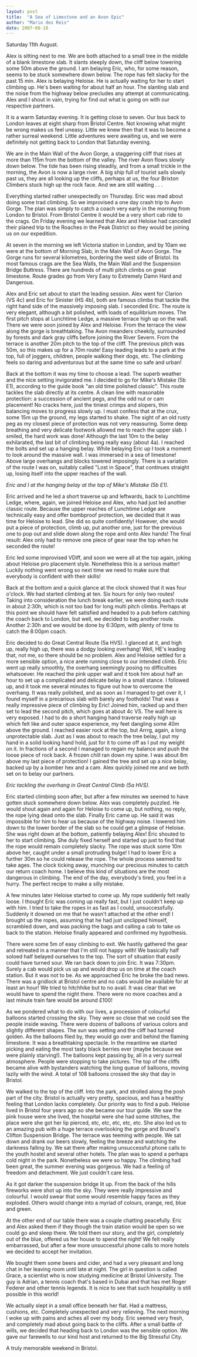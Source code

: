 ```yaml
---
layout: post
title:  "A Sea of Limestone and an Avon Epic"
author: "Mario dos Reis"
date: 2007-08-18
---
```


Saturday 11th August.

Alex is sitting next to me. We are both attached to a small tree in the middle of a blank limestone slab. It slants steeply down, the cliff below towering some 50m above the ground. I am belaying Eric, who, for some reason, seems to be stuck somewhere down below. The rope has felt slacky for the past 15 min. Alex is belaying Heloise. He is actually waiting for her to start climbing up. He's been waiting for about half an hour. The slanting slab and the noise from the highway below precludes any attempt at communicating. Alex and I shout in vain, trying for find out what is going on with our respective partners.

It is a warm Saturday evening. It is getting close to seven. Our bus back to London leaves at eight sharp from Bristol Centre. Not knowing what might be wrong makes us feel uneasy. Little we knew then that it was to become a rather surreal weekend. Little adventures were awaiting us, and we were definitely not getting back to London that Saturday evening.

We are in the Main Wall of the Avon Gorge, a staggering cliff that rises at more than 115m from the
bottom of the valley. The river Avon flows slowly down below. The tide has been rising steadily, and from a small trickle in the morning, the Avon is now a large river. A big ship full of tourist sails slowly past us, they are all looking up the cliffs, perhaps at us, the four Brixton Climbers stuck high up the rock face. And we are still waiting . . .

Everything started rather unexpectedly on Thursday. Eric was mad about doing some trad climbing. So we improvised a one day crash trip to Avon Gorge. The plan was simply to catch a coach very early in the morning from London to Bristol. From Bristol Centre it would be a very short cab ride to the crags. On Friday evening we learned that Alex and Heloise had canceled their planed trip to the Roaches in the Peak District so they would be joining us on our expedition.

At seven in the morning we left Victoria station in London, and by 10am we were at the bottom of Morning Slab, in the Main Wall of Avon Gorge. The Gorge runs for several kilometres, bordering the west side of Bristol. Its most famous crags are the Sea Walls, the Main Wall and the Suspension Bridge Buttress. There are hundreds of multi pitch climbs on great limestone. Route grades go from Very Easy to Extremely Damn Hard and Dangerous.

Alex and Eric set about to start the leading session. Alex went for Clarion (VS 4c) and Eric for Sinister (HS 4b), both are famous climbs that tackle the right hand side of the massively imposing slab. I seconded Eric. The route is very elegant, although a bit polished, with loads of equilibrium moves. The first pitch stops at Lunchtime Ledge, a massive terrace high up on the wall. There we were soon joined by Alex and Heloise. From the terrace the view along the gorge is breathtaking. The Avon meanders cheekily, surrounded by forests and dark gray cliffs before joining the River Severn. From the terrace is another 20m pitch to the top of the cliff. The previous pitch was 50m, so this makes up for a 70m route! Easy leading leads to a park at the top, full of joggers, children, people walking their dogs, etc. The climbing feels so daring and adventurous but at the same time so safe and urban!

Back at the bottom it was my time to choose a lead. The superb weather and the nice setting invigorated me. I decided to go for Mike's Mistake (5b E1), according to the guide book "an old time polished classic". This route tackles the slab directly at its centre. A clean line with reasonable protection: a succession of ancient pegs, and the odd nut or cam placement! No cracks here, just the tiniest crimps and slopers, thin balancing moves to progress slowly up. I must confess that at the crux, some 15m up the ground, my legs started to shake. The sight of an old rusty peg as my closest piece of protection was not very reassuring. Some deep breathing and very delicate footwork allowed me to reach the upper slab. I smiled, the hard work was done! Although the last 10m to the belay exhilarated, the last bit of climbing being really easy (about 4a). I reached the bolts and set up a hanging belay. While belaying Eric up I took a moment to look around the massive wall. I was immersed in a sea of limestone! Above large overhangs and blocks towered imposingly. There is a variation of the route I was on, suitably called "Lost in Space", that continues straight up, losing itself into the upper reaches of the wall.


_Eric and I at the hanging belay at the top of Mike's Mistake (5b E1)._

Eric arrived and he led a short traverse up and leftwards, back to Lunchtime Ledge, where, again, we joined Heloise and Alex, who had just led another classic route. Because the upper reaches of Lunchtime Ledge are technically easy and offer bombproof protection, we decided that it was time for Heloise to lead. She did so quite confidently! However, she would put a piece of protection, climb up, put another one, just for the previous one to pop out and slide down along the rope and onto Alex hands! The final result: Alex only had to remove one piece of gear near the top when he seconded the route!

Eric led some improvised VDiff, and soon we were all at the top again, joking about Heloise pro placement style. Nonetheless this is a serious matter! Luckily nothing went wrong so next time we need to make sure that everybody is confident with their skills!

Back at the bottom and a quick glance at the clock showed that it was four o'clock. We had started climbing at ten. Six hours for only two routes! Taking into consideration the lunch break earlier, we were doing each route in about 2:30h, which is not too bad for long multi pitch climbs. Perhaps at this point we should have felt satisfied and headed to a pub before catching the coach back to London, but well, we decided to bag another route. Another 2:30h and we would be done by 6:30pm, with plenty of time to catch the 8:00pm coach.

Eric decided to do Great Central Route (5a HVS). I glanced at it, and high up, really high up, there was a dodgy looking overhang! Well, HE's leading that, not me, so there should be no problem. Alex and Heloise settled for a more sensible option, a nice arete running close to our intended climb. Eric went up really smoothly, the overhang seemingly posing no difficulties whatsoever. He reached the pink upper wall and it took him about half an hour to set up a complicated and delicate belay in a small stance. I followed up, and it took me several minutes to figure out how to overcome the overhang. It was really polished, and as soon as I managed to get over it, I found myself in a precarious slab with barely any footholds! That was a really impressive piece of climbing by Eric! Joined him, racked up and then set to lead the second pitch, which goes at about 4c VS. The wall here is very exposed. I had to do a short hanging hand traverse really high up which felt like and outer space experience, my feet dangling some 40m above the ground. I reached easier rock at the top, but Arrrg, again, a long unprotectable slab. Just as I was about to reach the tree belay, I put my hand in a solid looking hand hold, just for it to come off as I put my weight on it. In fractions of a second I managed to regain my balance and push the loose piece of rock back. A frozen chill ran down my spine. I was about 8m above my last piece of protection! I gained the tree and set up a nice belay, backed up by a bomber hex and a cam. Alex quickly joined me and we both set on to belay our partners.


_Eric tackling the overhang in Great Central Climb (5a HVS)._

Eric started climbing soon after, but after a few minutes we seemed to have gotten stuck somewhere down below. Alex was completely puzzled. He would shout again and again for Heloise to come up, but nothing, no reply, the rope lying dead onto the slab. Finally Eric came up. He said it was impossible for him to hear us because of the highway noise. I lowered him down to the lower border of the slab so he could get a glimpse of Heloise. She was right down at the bottom, patiently belaying Alex! Eric shouted to her to start climbing. She duly fixed herself and started up just to find that the rope would remain completely slacky. The rope was stuck some 10m above her, caught under a small protruding bulge! I had to lower Eric a further 30m so he could release the rope. The whole process seemed to take ages. The clock ticking away, munching our precious minutes to catch our return coach home. I believe this kind of situations are the most dangerous in climbing. The end of the day, everybody's tired, you feel in a hurry. The perfect recipe to make a silly mistake.

A few minutes later Heloise started to come up. My rope suddenly felt really loose. I thought Eric was coming up really fast, but I just couldn't keep up with him. I tried to take the ropes in as fast as I could, unsuccessfully. Suddenly it downed on me that he wasn't attached at the other end! I brought up the ropes, assuming that he had just unclipped himself, scrambled down, and was packing the bags and calling a cab to take us back to the station. Heloise finally appeared and confirmed my hypothesis.

There were some 5m of easy climbing to exit. We hastily gathered the gear and retreated in a manner that I'm still not happy with! We basically half soloed half belayed ourselves to the top. The sort of situation that easily could have turned sour. We ran back down to join Eric. It was 7:30pm. Surely a cab would pick us up and would drop us on time at the coach station. But it was not to be. As we approached Eric he broke the bad news. There was a gridlock at Bristol centre and no cabs would be available for at least an hour! We tried to hitchhike but to no avail. It was clear that we would have to spend the night there. There were no more coaches and a last minute train fare would be around £100!

As we pondered what to do with our lives, a procession of colourful balloons started crossing the sky. They were so close that we could see the people inside waving. There were dozens of balloons of various colors and slightly different shapes. The sun was setting and the cliff had turned golden. As the balloons flied by, they would go over and behind the flaming limestone. It was a breathtaking spectacle. In the meantime we started picking and eating the most tasty black berries ever (maybe because we were plainly starving!). The balloons kept passing by, all in a very surreal atmosphere. People were stopping to take pictures. The top of the cliffs became alive with bystanders watching the long queue of balloons, moving lazily with the wind. A total of 108 balloons crossed the sky that day in Bristol.

We walked to the top of the cliff. Into the park, and strolled along the posh part of the city. Bristol is actually very pretty, spacious, and has a healthy feeling that London lacks completely. Our priority was to find a pub. Heloise lived in Bristol four years ago so she became our tour guide. We saw the pink house were she lived, the hospital were she had some stitches, the place were she got her lip pierced, etc, etc, etc, etc, etc. She also led us to an amazing pub with a huge terrace overlooking the gorge and Brunel's Clifton Suspension Bridge. The terrace was teeming with people. We sat down and drank our beers slowly, feeling the breeze and watching the darkness falling by. We sat there after making unsuccessful phone calls to the youth hostel and several other hotels. The plan was to spend a perhaps cold night in the park. Nonetheless we were so happy. The climbing had been great, the summer evening was gorgeous. We had a feeling of freedom and detachment. We just couldn't care less.

As it got darker the suspension bridge lit up. From the back of the hills fireworks were shot up into the sky. They were really impressive and colourful. I would swear that some would resemble happy faces as they exploded. Others would change into a myriad of colours, orange, red, blue and green.

At the other end of our table there was a couple chatting peacefully. Eric and Alex asked them if they
though the train station would be open so we could go and sleep there. We told them our story, and the girl, completely out of the blue, offered us her house to spend the night! We felt really embarrassed, but after a few more unsuccessful phone calls to more hotels we decided to accept her invitation.

We bought them some beers and cider, and had a very pleasant and long chat in her leaving room until late at night. The girl in question is called Grace, a scientist who is now studying medicine at Bristol University. The guy is Adrian, a tennis coach that's based in Dubai and that has met Roger Federer and other tennis legends. It is nice to see that such hospitality is still possible in this world!

We actually slept in a small office beneath her flat. Had a mattress, cushions, etc. Completely unexpected and very relieving. The next morning I woke up with pains and aches all over my body. Eric seemed very fresh, and completely mad about going back to the cliffs. After a small battle of wills, we decided that heading back to London was the sensible option. We gave our farewells to our kind host and returned to the Big Stressful City.

A truly memorable weekend in Bristol.
